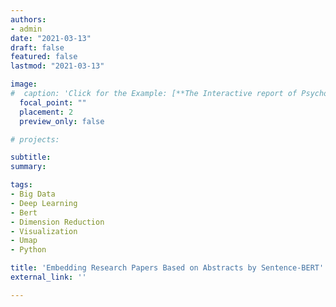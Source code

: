 ```yaml
---
authors:
- admin
date: "2021-03-13"
draft: false
featured: false
lastmod: "2021-03-13"

image:
#  caption: 'Click for the Example: [**The Interactive report of Psychological Assessment (Korean)**](https://a072826.github.io/kibum_moon/19_2_KUSCC.html)'
  focal_point: ""
  placement: 2
  preview_only: false

# projects: 

subtitle: 
summary: 

tags:
- Big Data
- Deep Learning
- Bert
- Dimension Reduction
- Visualization
- Umap
- Python

title: 'Embedding Research Papers Based on Abstracts by Sentence-BERT'
external_link: ''

---
```



